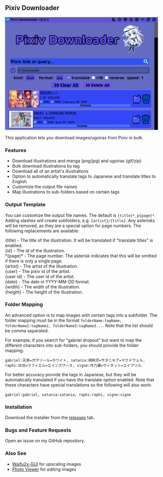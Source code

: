 ## Pixiv Downloader

<img src="assets/images/readme.png">

This application lets you download images/ugoiras from Pixiv in bulk.

### Features
- Download illustrations and manga (png/jpg) and ugoiras (gif/zip)
- Bulk download illustrations by tag
- Download all of an artist's illustrations
- Option to automatically translate tags to Japanese and translate titles to English
- Customize the output file names
- Map illustrations to sub-folders based on certain tags

### Output Template

You can customize the output file names. The default is `{title}*_p{page}*`. Adding slashes will create subfolders,
e.g. `{artist}/{title}`. Any asterisks will be removed, as they are a special option for page numbers. The following replacements are available:

{title} - The title of the illustration. It will be translated if "translate titles" is enabled. \
{id} - The id of the illustration. \
\*{page}\* - The page number. The asterisk indicates that this will be omitted if there is only a single page. \
{artist} - The artist of the illustration. \
{user} - The pixiv id of the artist. \
{user id} - The user id of the artist. \
{date} - The date in YYYY-MM-DD format. \
{width} - The width of the illustration. \
{height} - The height of the illustration.

### Folder Mapping

An advanced option is to map images with certain tags into a subfolder. The folder mapping must be
in the format `folderName:tagName, folderName2:tagName2, folderName3:tagName3...`. Note that the list should
be comma separated. 

For example, if you search for "gabriel dropout" but want to map the different characters into sub-folders,
you should provide the folder mapping:

`gabriel:天真=ガヴリール=ホワイト, satania:胡桃沢=サタニキア=マクドウェル, raphi:白羽=ラフィエル=エインズワース, vigne:月乃瀬=ヴィネット=エイプリル`. 

For better accuracy provide the tags in Japanese, but they will be automatically translated if you have the translate option enabled. Note that these characters have special translations so the following will also work:

`gabriel:gabriel, satania:satania, raphi:raphi, vigne:vigne`

### Installation

Download the installer from the [releases](https://github.com/Tenpi/Pixiv-Downloader/releases) tab.

### Bugs and Feature Requests

Open an issue on my GitHub repository.

### Also See

- [Waifu2x-GUI](https://github.com/Tenpi/Waifu2x-GUI) for upscaling images
- [Photo Viewer](https://github.com/Tenpi/Photo-Viewer) for editing images